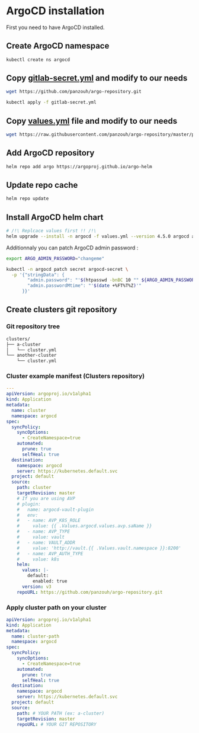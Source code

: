 # ArgoCD installation

First you need to have ArgoCD installed.

## Create ArgoCD namespace

```sh
kubectl create ns argocd
```

## Copy [gitlab-secret.yml](gitlab-secret.yml) and modify to our needs

```sh
wget https://github.com/panzouh/argo-repository.git
```

```sh
kubectl apply -f gitlab-secret.yml
```

## Copy [values.yml](values.yml) file and modify to our needs

```sh
wget https://raw.githubusercontent.com/panzouh/argo-repository/master/prerequisites/values.yml
```

## Add ArgoCD repository

```sh
helm repo add argo https://argoproj.github.io/argo-helm
```

## Update repo cache

```sh
helm repo update
```

## Install ArgoCD helm chart

```sh
# /!\ Replcace values first !! /!\
helm upgrade --install -n argocd -f values.yml --version 4.5.0 argocd argo/argo-cd
```

Additionnaly you can patch ArgoCD admin password :

```sh
export ARGO_ADMIN_PASSWORD="changeme"

kubectl -n argocd patch secret argocd-secret \
  -p '{"stringData": {
        "admin.password": "'$(htpasswd -bnBC 10 "" ${ARGO_ADMIN_PASSWORD} | tr -d ':\n')'",
        "admin.passwordMtime": "'$(date +%FT%T%Z)'"
      }}'
```

## Create clusters git repository

### Git repository tree

```bash
clusters/
├── a-cluster
│   └── cluster.yml
└── another-cluster
    └── cluster.yml
```

### Cluster example manifest (Clusters repository)

```yaml
---
apiVersion: argoproj.io/v1alpha1
kind: Application
metadata:
  name: cluster
  namespace: argocd
spec:
  syncPolicy:
    syncOptions:
      - CreateNamespace=true
    automated:
      prune: true
      selfHeal: true
  destination:
    namespace: argocd
    server: https://kubernetes.default.svc
  project: default
  source:
    path: cluster
    targetRevision: master
    # If you are using AVP
    # plugin:
    #   name: argocd-vault-plugin
    #   env:
    #   - name: AVP_K8S_ROLE
    #     value: {{ .Values.argocd.values.avp.saName }}
    #   - name: AVP_TYPE
    #     value: vault
    #   - name: VAULT_ADDR
    #     value: 'http://vault.{{ .Values.vault.namespace }}:8200'
    #   - name: AVP_AUTH_TYPE
    #     value: k8s
    helm:
      values: |-
        default:
          enabled: true
      version: v3
    repoURL: https://github.com/panzouh/argo-repository.git

```

### Apply cluster path on your cluster

```yaml
apiVersion: argoproj.io/v1alpha1
kind: Application
metadata:
  name: cluster-path
  namespace: argocd
spec:
  syncPolicy:
    syncOptions:
      - CreateNamespace=true
    automated:
      prune: true
      selfHeal: true
  destination:
    namespace: argocd
    server: https://kubernetes.default.svc
  project: default
  source:
    path: # YOUR PATH (ex: a-cluster)
    targetRevision: master
    repoURL: # YOUR GIT REPOSITORY
```
